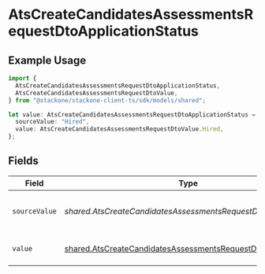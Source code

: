 # AtsCreateCandidatesAssessmentsRequestDtoApplicationStatus

## Example Usage

```typescript
import {
  AtsCreateCandidatesAssessmentsRequestDtoApplicationStatus,
  AtsCreateCandidatesAssessmentsRequestDtoValue,
} from "@stackone/stackone-client-ts/sdk/models/shared";

let value: AtsCreateCandidatesAssessmentsRequestDtoApplicationStatus = {
  sourceValue: "Hired",
  value: AtsCreateCandidatesAssessmentsRequestDtoValue.Hired,
};
```

## Fields

| Field                                                                                                                               | Type                                                                                                                                | Required                                                                                                                            | Description                                                                                                                         | Example                                                                                                                             |
| ----------------------------------------------------------------------------------------------------------------------------------- | ----------------------------------------------------------------------------------------------------------------------------------- | ----------------------------------------------------------------------------------------------------------------------------------- | ----------------------------------------------------------------------------------------------------------------------------------- | ----------------------------------------------------------------------------------------------------------------------------------- |
| `sourceValue`                                                                                                                       | *shared.AtsCreateCandidatesAssessmentsRequestDtoSourceValue*                                                                        | :heavy_minus_sign:                                                                                                                  | The source value of the application status.                                                                                         | Hired                                                                                                                               |
| `value`                                                                                                                             | [shared.AtsCreateCandidatesAssessmentsRequestDtoValue](../../../sdk/models/shared/atscreatecandidatesassessmentsrequestdtovalue.md) | :heavy_minus_sign:                                                                                                                  | The status of the application.                                                                                                      | hired                                                                                                                               |